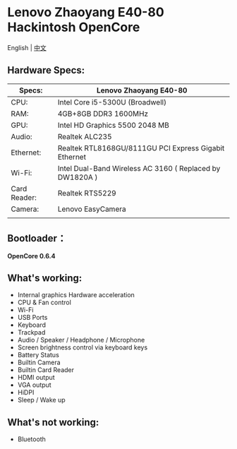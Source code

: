 # Lenovo Zhaoyang E40-80 Hackintosh OpenCore



English | [中文](README-zh.md)



## Hardware Specs:

| Specs:       | Lenovo Zhaoyang E40-80                                   |
| ------------ | -------------------------------------------------------- |
| CPU:         | Intel Core i5-5300U (Broadwell)                          |
| RAM:         | 4GB+8GB DDR3 1600MHz                                     |
| GPU:         | Intel HD Graphics 5500 2048 MB                           |
| Audio:       | Realtek ALC235                                           |
| Ethernet:    | Realtek RTL8168GU/8111GU PCI Express Gigabit Ethernet    |
| Wi-Fi:       | Intel Dual-Band Wireless AC 3160 ( Replaced by DW1820A ) |
| Card Reader: | Realtek RTS5229                                          |
| Camera:      | Lenovo EasyCamera                                        |
|              |                                                          |



## Bootloader：

**OpenCore 0.6.4**



## What's working:

- Internal graphics Hardware acceleration
- CPU & Fan control
- Wi-Fi 
- USB Ports
- Keyboard
- Trackpad
- Audio / Speaker / Headphone / Microphone
- Screen brightness control via keyboard keys
- Battery Status
- Builtin Camera
- Builtin Card Reader
- HDMI output
- VGA output
- HiDPI
- Sleep / Wake up



## What's not working:

- Bluetooth 





